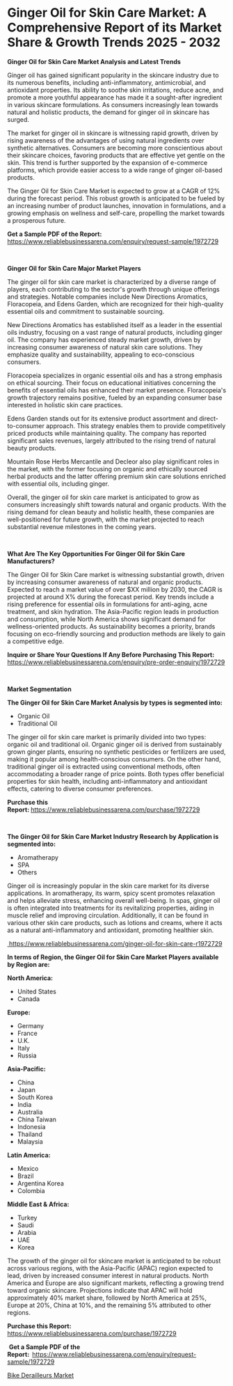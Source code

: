 <p><h1>Ginger Oil for Skin Care Market: A Comprehensive Report of its Market Share & Growth Trends 2025 - 2032</h1></p><p><strong>Ginger Oil for Skin Care Market Analysis and Latest Trends</strong></p>
<p><p>Ginger oil has gained significant popularity in the skincare industry due to its numerous benefits, including anti-inflammatory, antimicrobial, and antioxidant properties. Its ability to soothe skin irritations, reduce acne, and promote a more youthful appearance has made it a sought-after ingredient in various skincare formulations. As consumers increasingly lean towards natural and holistic products, the demand for ginger oil in skincare has surged.</p><p>The market for ginger oil in skincare is witnessing rapid growth, driven by rising awareness of the advantages of using natural ingredients over synthetic alternatives. Consumers are becoming more conscientious about their skincare choices, favoring products that are effective yet gentle on the skin. This trend is further supported by the expansion of e-commerce platforms, which provide easier access to a wide range of ginger oil-based products.</p><p>The Ginger Oil for Skin Care Market is expected to grow at a CAGR of 12% during the forecast period. This robust growth is anticipated to be fueled by an increasing number of product launches, innovation in formulations, and a growing emphasis on wellness and self-care, propelling the market towards a prosperous future.</p></p>
<p><strong>Get a Sample PDF of the Report:&nbsp;</strong> <a href="https://www.reliablebusinessarena.com/enquiry/request-sample/1972729?utm_campaign=3586&utm_medium=2&utm_source=Github&utm_content=ia&utm_term=05042025&utm_id=ginger-oil-for-skin-care">https://www.reliablebusinessarena.com/enquiry/request-sample/1972729</a></p>
<p>&nbsp;</p>
<p><strong>Ginger Oil for Skin Care Major Market Players</strong></p>
<p><p>The ginger oil for skin care market is characterized by a diverse range of players, each contributing to the sector's growth through unique offerings and strategies. Notable companies include New Directions Aromatics, Floracopeia, and Edens Garden, which are recognized for their high-quality essential oils and commitment to sustainable sourcing.</p><p>New Directions Aromatics has established itself as a leader in the essential oils industry, focusing on a vast range of natural products, including ginger oil. The company has experienced steady market growth, driven by increasing consumer awareness of natural skin care solutions. They emphasize quality and sustainability, appealing to eco-conscious consumers.</p><p>Floracopeia specializes in organic essential oils and has a strong emphasis on ethical sourcing. Their focus on educational initiatives concerning the benefits of essential oils has enhanced their market presence. Floracopeia's growth trajectory remains positive, fueled by an expanding consumer base interested in holistic skin care practices.</p><p>Edens Garden stands out for its extensive product assortment and direct-to-consumer approach. This strategy enables them to provide competitively priced products while maintaining quality. The company has reported significant sales revenues, largely attributed to the rising trend of natural beauty products.</p><p>Mountain Rose Herbs Mercantile and Decleor also play significant roles in the market, with the former focusing on organic and ethically sourced herbal products and the latter offering premium skin care solutions enriched with essential oils, including ginger.</p><p>Overall, the ginger oil for skin care market is anticipated to grow as consumers increasingly shift towards natural and organic products. With the rising demand for clean beauty and holistic health, these companies are well-positioned for future growth, with the market projected to reach substantial revenue milestones in the coming years.</p></p>
<p>&nbsp;</p>
<p><strong>What Are The Key Opportunities For Ginger Oil for Skin Care Manufacturers?</strong></p>
<p><p>The Ginger Oil for Skin Care market is witnessing substantial growth, driven by increasing consumer awareness of natural and organic products. Expected to reach a market value of over $XX million by 2030, the CAGR is projected at around X% during the forecast period. Key trends include a rising preference for essential oils in formulations for anti-aging, acne treatment, and skin hydration. The Asia-Pacific region leads in production and consumption, while North America shows significant demand for wellness-oriented products. As sustainability becomes a priority, brands focusing on eco-friendly sourcing and production methods are likely to gain a competitive edge.</p></p>
<p><strong>Inquire or Share Your Questions If Any Before Purchasing This Report:</strong> <a href="https://www.reliablebusinessarena.com/enquiry/pre-order-enquiry/1972729?utm_campaign=3586&utm_medium=2&utm_source=Github&utm_content=ia&utm_term=05042025&utm_id=ginger-oil-for-skin-care">https://www.reliablebusinessarena.com/enquiry/pre-order-enquiry/1972729</a></p>
<p>&nbsp;</p>
<p><strong>Market Segmentation</strong></p>
<p><strong>The Ginger Oil for Skin Care Market Analysis by types is segmented into:</strong></p>
<p><ul><li>Organic Oil</li><li>Traditional Oil</li></ul></p>
<p><p>The ginger oil for skin care market is primarily divided into two types: organic oil and traditional oil. Organic ginger oil is derived from sustainably grown ginger plants, ensuring no synthetic pesticides or fertilizers are used, making it popular among health-conscious consumers. On the other hand, traditional ginger oil is extracted using conventional methods, often accommodating a broader range of price points. Both types offer beneficial properties for skin health, including anti-inflammatory and antioxidant effects, catering to diverse consumer preferences.</p></p>
<p><strong>Purchase this Report:&nbsp;</strong><a href="https://www.reliablebusinessarena.com/purchase/1972729?utm_campaign=3586&utm_medium=2&utm_source=Github&utm_content=ia&utm_term=05042025&utm_id=ginger-oil-for-skin-care">https://www.reliablebusinessarena.com/purchase/1972729</a></p>
<p>&nbsp;</p>
<p><strong>The Ginger Oil for Skin Care Market Industry Research by Application is segmented into:</strong></p>
<p><ul><li>Aromatherapy</li><li>SPA</li><li>Others</li></ul></p>
<p><p>Ginger oil is increasingly popular in the skin care market for its diverse applications. In aromatherapy, its warm, spicy scent promotes relaxation and helps alleviate stress, enhancing overall well-being. In spas, ginger oil is often integrated into treatments for its revitalizing properties, aiding in muscle relief and improving circulation. Additionally, it can be found in various other skin care products, such as lotions and creams, where it acts as a natural anti-inflammatory and antioxidant, promoting healthier skin.</p></p>
<p><a href="https://www.reliablebusinessarena.com/ginger-oil-for-skin-care-r1972729?utm_campaign=3586&utm_medium=2&utm_source=Github&utm_content=ia&utm_term=05042025&utm_id=ginger-oil-for-skin-care">&nbsp;https://www.reliablebusinessarena.com/ginger-oil-for-skin-care-r1972729</a></p>
<p><strong>In terms of Region, the Ginger Oil for Skin Care Market Players available by Region are:</strong></p>
<p>
    <p> <strong> North America: </strong>
        <ul>
            <li>United States</li>
            <li>Canada</li>
        </ul>
        </p> 
    <p> <strong> Europe: </strong>
        <ul>
            <li>Germany</li>
            <li>France</li>
            <li>U.K.</li>
            <li>Italy</li>
            <li>Russia</li>
        </ul>
        </p> 
    <p> <strong> Asia-Pacific: </strong>
        <ul>
            <li>China</li>
            <li>Japan</li>
            <li>South Korea</li>
            <li>India</li>
            <li>Australia</li>
            <li>China Taiwan</li>
            <li>Indonesia</li>
            <li>Thailand</li>
            <li>Malaysia</li>
        </ul>
        </p> 
    <p> <strong> Latin America: </strong>
        <ul>
            <li>Mexico</li>
            <li>Brazil</li>
            <li>Argentina Korea</li>
            <li>Colombia</li>
        </ul>
        </p> 
    <p> <strong> Middle East & Africa: </strong>
        <ul>
            <li>Turkey</li>
            <li>Saudi</li>
            <li>Arabia</li>
            <li>UAE</li>
            <li>Korea</li>
        </ul>
    </p>
    </p>
<p><p>The growth of the ginger oil for skincare market is anticipated to be robust across various regions, with the Asia-Pacific (APAC) region expected to lead, driven by increased consumer interest in natural products. North America and Europe are also significant markets, reflecting a growing trend toward organic skincare. Projections indicate that APAC will hold approximately 40% market share, followed by North America at 25%, Europe at 20%, China at 10%, and the remaining 5% attributed to other regions.</p></p>
<p><strong>Purchase this Report: </strong><a href="https://www.reliablebusinessarena.com/purchase/1972729?utm_campaign=3586&utm_medium=2&utm_source=Github&utm_content=ia&utm_term=05042025&utm_id=ginger-oil-for-skin-care">https://www.reliablebusinessarena.com/purchase/1972729</a></p>
<p>&nbsp;<strong>Get a Sample PDF of the Report:&nbsp;&nbsp;</strong><a href="https://www.reliablebusinessarena.com/enquiry/request-sample/1972729?utm_campaign=3586&utm_medium=2&utm_source=Github&utm_content=ia&utm_term=05042025&utm_id=ginger-oil-for-skin-care">https://www.reliablebusinessarena.com/enquiry/request-sample/1972729</a></p>
<p><strong></strong></p>
<p><p><a href="https://github.com/beyeagamizjp/Market-Research-Report-List-1/blob/main/bike-derailleurs-market.md?utm_campaign=3586&utm_medium=2&utm_source=Github&utm_content=ia&utm_term=05042025&utm_id=ginger-oil-for-skin-care">Bike Derailleurs Market</a></p></p>